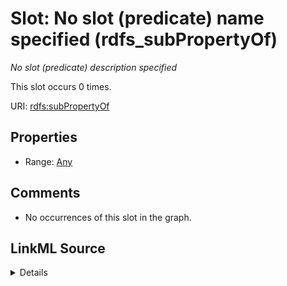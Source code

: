 

# Slot: No slot (predicate) name specified (rdfs_subPropertyOf)


_No slot (predicate) description specified_






This slot occurs 0 times.


URI: [rdfs:subPropertyOf](http://www.w3.org/2000/01/rdf-schema#subPropertyOf)



<!-- no inheritance hierarchy -->








## Properties

* Range: [Any](../classes/Any.md)





## Comments

* No occurrences of this slot in the graph.



## LinkML Source

<details>

```yaml
name: rdfs_subPropertyOf
annotations:
  count:
    tag: count
    value: 0
description: No slot (predicate) description specified
title: No slot (predicate) name specified
comments:
- No occurrences of this slot in the graph.
from_schema: spatial-kg
rank: 1000
slot_uri: rdfs:subPropertyOf
alias: rdfs_subPropertyOf
range: Any

```
</details>